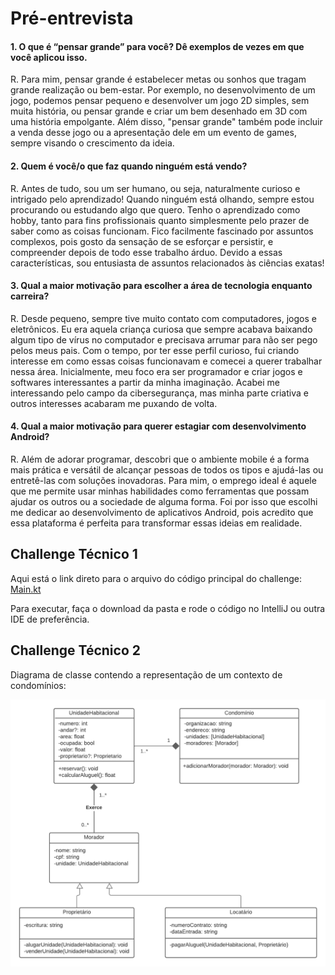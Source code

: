# Pré-entrevista
#### 1. O que é “pensar grande” para você? Dê exemplos de vezes em que você aplicou isso.
R. Para mim, pensar grande é estabelecer metas ou sonhos que tragam grande realização ou bem-estar. Por exemplo, no desenvolvimento de um jogo, podemos pensar pequeno
e desenvolver um jogo 2D simples, sem muita história, ou pensar grande e criar um bem desenhado em 3D com uma história empolgante. Além disso, "pensar grande"
também pode incluir a venda desse jogo ou a apresentação dele em um evento de games, sempre visando o crescimento da ideia.

#### 2. Quem é você/o que faz quando ninguém está vendo?
R. Antes de tudo, sou um ser humano, ou seja, naturalmente curioso e intrigado pelo aprendizado! Quando ninguém está olhando, sempre estou procurando ou estudando algo
que quero. Tenho o aprendizado como hobby, tanto para fins profissionais quanto simplesmente pelo prazer de saber como as coisas funcionam. Fico facilmente fascinado
por assuntos complexos, pois gosto da sensação de se esforçar e persistir, e compreender depois de todo esse trabalho árduo. Devido a essas características, sou
entusiasta de assuntos relacionados às ciências exatas!

#### 3. Qual a maior motivação para escolher a área de tecnologia enquanto carreira?
R. Desde pequeno, sempre tive muito contato com computadores, jogos e eletrônicos. Eu era aquela criança curiosa que sempre acabava baixando algum tipo de vírus no
computador e precisava arrumar para não ser pego pelos meus pais. Com o tempo, por ter esse perfil curioso, fui criando interesse em como essas coisas funcionavam e
comecei a querer trabalhar nessa área. Inicialmente, meu foco era ser programador e criar jogos e softwares interessantes a partir da minha imaginação. Acabei
me interessando pelo campo da cibersegurança, mas minha parte criativa e outros interesses acabaram me puxando de volta.

#### 4. Qual a maior motivação para querer estagiar com desenvolvimento Android?
R. Além de adorar programar, descobri que o ambiente mobile é a forma mais prática e versátil de alcançar pessoas de todos os tipos e ajudá-las ou entretê-las com
soluções inovadoras. Para mim, o emprego ideal é aquele que me permite usar minhas habilidades como ferramentas que possam ajudar os outros ou a sociedade de
alguma forma. Foi por isso que escolhi me dedicar ao desenvolvimento de aplicativos Android, pois acredito que essa plataforma é perfeita para transformar essas ideias
em realidade.

## Challenge Técnico 1

Aqui está o link direto para o arquivo do código principal do challenge: <a href="challenge_1/src/main/kotlin/Main.kt" >Main.kt</a>

Para executar, faça o download da pasta e rode o código no IntelliJ ou outra IDE de preferência.

## Challenge Técnico 2
Diagrama de classe contendo a representação de um contexto de condomínios:
 
<img src="challenge_2.png" alt="Imagem do diagrama">
